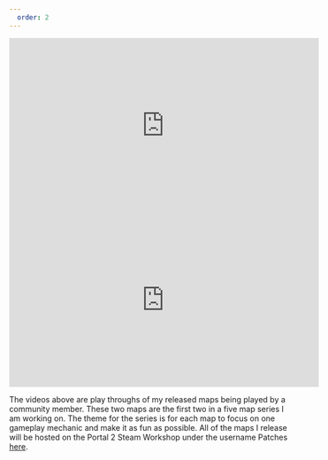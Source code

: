 ```yaml
---
  order: 2
---
```


<iframe class="center-block" width="560" height="315" src="https://www.youtube.com/embed/nBW96Eqythk" frameborder="0" allow="accelerometer; autoplay; encrypted-media; gyroscope; picture-in-picture" allowfullscreen></iframe>

<iframe class="center-block" width="560" height="315" src="https://www.youtube.com/embed/eqZJHpgHQuE" frameborder="0" allow="accelerometer; autoplay; encrypted-media; gyroscope; picture-in-picture" allowfullscreen></iframe>

The videos above are play throughs of my released maps being played by a community member. These two maps are the first two in a five map series I am working on. The theme for the series is for each map to focus on one gameplay mechanic and make it as fun as possible. All of the maps I release will be hosted on the Portal 2 Steam Workshop under the username Patches [here](https://steamcommunity.com/profiles/76561198024474916/myworkshopfiles/?appid=620).
